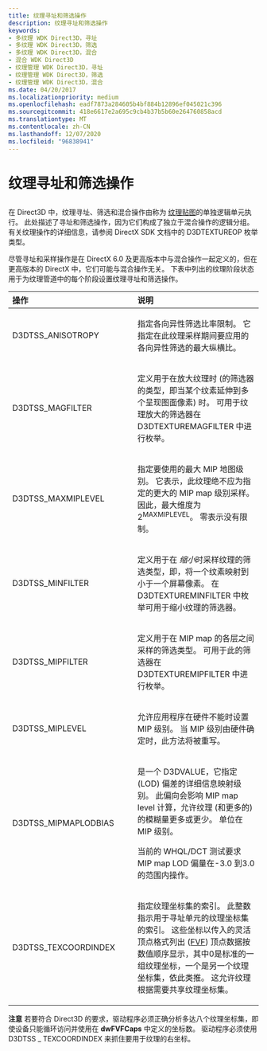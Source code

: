 ```yaml
---
title: 纹理寻址和筛选操作
description: 纹理寻址和筛选操作
keywords:
- 多纹理 WDK Direct3D，寻址
- 多纹理 WDK Direct3D，筛选
- 多纹理 WDK Direct3D，混合
- 混合 WDK Direct3D
- 纹理管理 WDK Direct3D，寻址
- 纹理管理 WDK Direct3D，筛选
- 纹理管理 WDK Direct3D，混合
ms.date: 04/20/2017
ms.localizationpriority: medium
ms.openlocfilehash: eadf7873a284605b4bf884b12896ef045021c396
ms.sourcegitcommit: 418e6617e2a695c9cb4b37b5b60e264760858acd
ms.translationtype: MT
ms.contentlocale: zh-CN
ms.lasthandoff: 12/07/2020
ms.locfileid: "96838941"
---
```

# <a name="texture-addressing-and-filtering-operations"></a>纹理寻址和筛选操作


## <span id="ddk_texture_addressing_and_filtering_operations_gg"></span><span id="DDK_TEXTURE_ADDRESSING_AND_FILTERING_OPERATIONS_GG"></span>


在 Direct3D 中，纹理寻址、筛选和混合操作由称为 [纹理贴图](texture-stages.md)的单独逻辑单元执行。 此处描述了寻址和筛选操作，因为它们构成了独立于混合操作的逻辑分组。 有关纹理操作的详细信息，请参阅 DirectX SDK 文档中的 D3DTEXTUREOP 枚举类型。

尽管寻址和采样操作是在 DirectX 6.0 及更高版本中与混合操作一起定义的，但在更高版本的 DirectX 中，它们可能与混合操作无关。 下表中列出的纹理阶段状态用于为纹理管道中的每个阶段设置纹理寻址和筛选操作。

<table>
<colgroup>
<col width="50%" />
<col width="50%" />
</colgroup>
<thead>
<tr class="header">
<th align="left">操作</th>
<th align="left">说明</th>
</tr>
</thead>
<tbody>
<tr class="odd">
<td align="left"><p>D3DTSS_ANISOTROPY</p></td>
<td align="left"><p>指定各向异性筛选比率限制。 它指定在此纹理采样期间要应用的各向异性筛选的最大纵横比。</p></td>
</tr>
<tr class="even">
<td align="left"><p>D3DTSS_MAGFILTER</p></td>
<td align="left"><p>定义用于在放大纹理时 (的筛选器的类型，即当某个纹素延伸到多个呈现图面像素) 时。 可用于纹理放大的筛选器在 D3DTEXTUREMAGFILTER 中进行枚举。</p></td>
</tr>
<tr class="odd">
<td align="left"><p>D3DTSS_MAXMIPLEVEL</p></td>
<td align="left"><p>指定要使用的最大 MIP 地图级别。 它表示，此纹理绝不应为指定的更大的 MIP map 级别采样。 因此，最大维度为 2<sup>MAXMIPLEVEL</sup>。 零表示没有限制。</p></td>
</tr>
<tr class="even">
<td align="left"><p>D3DTSS_MINFILTER</p></td>
<td align="left"><p>定义用于在 <em>缩小</em>时采样纹理的筛选类型，即，将一个纹素映射到小于一个屏幕像素。 在 D3DTEXTUREMINFILTER 中枚举可用于缩小纹理的筛选器。</p></td>
</tr>
<tr class="odd">
<td align="left"><p>D3DTSS_MIPFILTER</p></td>
<td align="left"><p>定义用于在 MIP map 的各层之间采样的筛选类型。 可用于此的筛选器在 D3DTEXTUREMIPFILTER 中进行枚举。</p></td>
</tr>
<tr class="even">
<td align="left"><p>D3DTSS_MIPLEVEL</p></td>
<td align="left"><p>允许应用程序在硬件不能时设置 MIP 级别。 当 MIP 级别由硬件确定时，此方法将被重写。</p></td>
</tr>
<tr class="odd">
<td align="left"><p>D3DTSS_MIPMAPLODBIAS</p></td>
<td align="left"><p>是一个 D3DVALUE，它指定 (LOD) 偏差的详细信息映射级别。 此偏向会影响 MIP map level 计算，允许纹理 (和更多的) 的模糊量更多或更少。 单位在 MIP 级别。</p>
<p>当前的 WHQL/DCT 测试要求 MIP map LOD 偏量在-3.0 到3.0 的范围内操作。</p></td>
</tr>
<tr class="even">
<td align="left"><p>D3DTSS_TEXCOORDINDEX</p></td>
<td align="left"><p>指定纹理坐标集的索引。 此整数指示用于寻址单元的纹理坐标集的索引。 这些坐标以传入的灵活顶点格式列出 (<a href="fvf--flexible-vertex-format-.md" data-raw-source="[FVF](fvf--flexible-vertex-format-.md)">FVF</a>) 顶点数据按数值顺序显示，其中0是标准的一组纹理坐标，一个是另一个纹理坐标集，依此类推。 这允许纹理根据需要共享纹理坐标集。</p></td>
</tr>
</tbody>
</table>

 

**注意**   若要符合 Direct3D 的要求，驱动程序必须正确分析多达八个纹理坐标集，即使设备只能循环访问并使用在 **dwFVFCaps** 中定义的坐标数。 驱动程序必须使用 D3DTSS \_ TEXCOORDINDEX 来抓住要用于纹理的右坐标。

 

 

 






